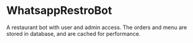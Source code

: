 # WhatsappRestroBot
A restaurant bot with user and admin access. The orders and menu are stored in database, and are cached for performance. 
